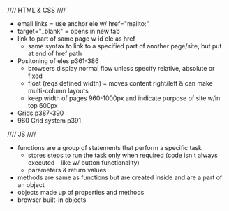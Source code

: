 //// HTML & CSS ////
- email links = use anchor ele w/ href="mailto:"
- target="_blank" = opens in new tab
- link to part of same page w id ele as href
    - same syntax to link to a specified part of another page/site, but put at end of href path
- Positoning of eles p361-386 
    - browsers display normal flow unless specify relative, absolute or fixed
    - float (reqs defined width) = moves content right/left & can make multi-column layouts
    - keep width of pages 960-1000px and indicate purpose of site w/in top 600px
- Grids p387-390
- 960 Grid system p391

//// JS ////
- functions are a group of statements that perform a specific task
    - stores steps to run the task only when required (code isn't always executed - like w/ button functionality)
    - parameters & return values
- methods are same as functions but are created inside and are a part of an object
- objects made up of properties and methods
- browser built-in objects